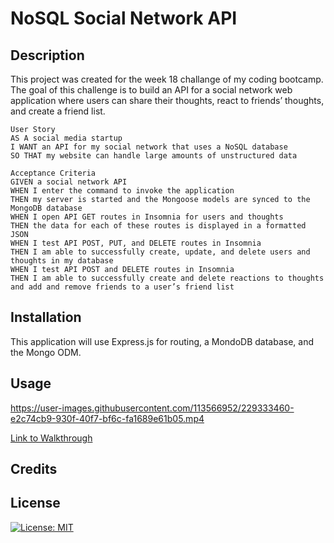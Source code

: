 # NoSQL Social Network API


## Description
This project was created for the week 18 challange of my coding bootcamp. The goal of this challenge is to build an API for a social network web application where users can share their thoughts, react to friends’ thoughts, and create a friend list.
```
User Story
AS A social media startup
I WANT an API for my social network that uses a NoSQL database
SO THAT my website can handle large amounts of unstructured data
```
```
Acceptance Criteria
GIVEN a social network API
WHEN I enter the command to invoke the application
THEN my server is started and the Mongoose models are synced to the MongoDB database
WHEN I open API GET routes in Insomnia for users and thoughts
THEN the data for each of these routes is displayed in a formatted JSON
WHEN I test API POST, PUT, and DELETE routes in Insomnia
THEN I am able to successfully create, update, and delete users and thoughts in my database
WHEN I test API POST and DELETE routes in Insomnia
THEN I am able to successfully create and delete reactions to thoughts and add and remove friends to a user’s friend list
```

## Installation
This application will use Express.js for routing, a MondoDB database, and the Mongo ODM.  

## Usage
https://user-images.githubusercontent.com/113566952/229333460-e2c74cb9-930f-40f7-bf6c-fa1689e61b05.mp4

[Link to Walkthrough](https://drive.google.com/file/d/1z9BCfMENUMbvZ9j_bMtB-UItUHVxCJWw/view)


## Credits

## License
[![License: MIT](https://img.shields.io/badge/License-MIT-yellow.svg)](https://opensource.org/licenses/MIT)
